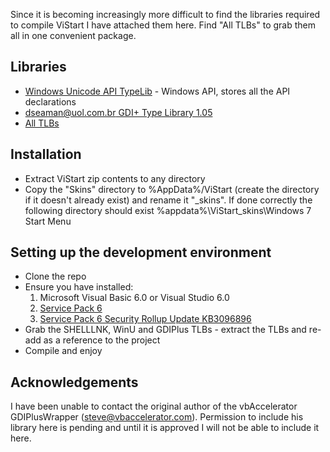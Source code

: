 Since it is becoming increasingly more difficult to find the libraries required to compile ViStart I have attached them here. Find "All TLBs" to grab them all in one convenient package. 

## Libraries
- [Windows Unicode API TypeLib](https://github.com/badcodes/vb6/blob/master/%5BInclude%5D/TypeLib/winu.tlb) - Windows API, stores all the API declarations
- [dseaman@uol.com.br GDI+ Type Library 1.05](http://www.vbaccelerator.com/home/VB/Type_Libraries/GDIPlus_Type_Library/article.asp)
- [All TLBs](https://lee-soft.com/bin/TLB.zip)

## Installation

- Extract ViStart zip contents to any directory
- Copy the "Skins" directory to %AppData%/ViStart (create the directory if it doesn't already exist) and rename it "_skins". If done correctly the following directory should exist %appdata%\ViStart\_skins\Windows 7 Start Menu

## Setting up the development environment

- Clone the repo
- Ensure you have installed:
    1) Microsoft Visual Basic 6.0 or Visual Studio 6.0
    2) [Service Pack 6](https://download.cnet.com/Service-Pack-6-for-Visual-Basic-6-0/3000-2206_4-10726545.html)
    3) [Service Pack 6 Security Rollup Update KB3096896](https://www.microsoft.com/en-us/download/details.aspx?id=50722)
- Grab the SHELLLNK, WinU and GDIPlus TLBs - extract the TLBs and re-add as a reference to the project
- Compile and enjoy

## Acknowledgements

I have been unable to contact the original author of the vbAccelerator GDIPlusWrapper (steve@vbaccelerator.com). Permission to include his library here is pending and until it is approved I will not be able to include it here.
